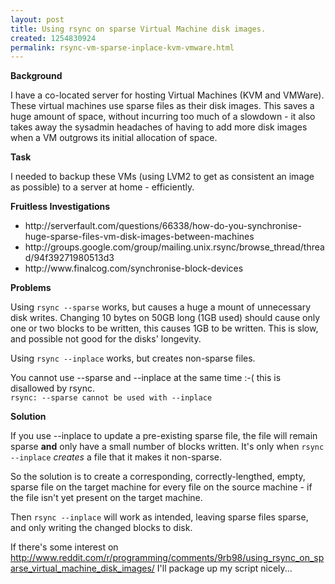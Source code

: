 ```yaml
--- 
layout: post
title: Using rsync on sparse Virtual Machine disk images.
created: 1254830924
permalink: rsync-vm-sparse-inplace-kvm-vmware.html
---
```

<strong>Background</strong>

I have a co-located server for hosting Virtual Machines (KVM and VMWare).  These virtual machines use sparse files as their disk images.  This saves a huge amount of space, without incurring too much of a slowdown - it also takes away the sysadmin headaches of having to add more disk images when a VM outgrows its initial allocation of space.

<strong>Task</strong>

I needed to backup these VMs (using LVM2 to get as consistent an image as possible) to a server at home - efficiently.

<strong>Fruitless Investigations</strong>

<ul>
<li>http://serverfault.com/questions/66338/how-do-you-synchronise-huge-sparse-files-vm-disk-images-between-machines</li>
<li>http://groups.google.com/group/mailing.unix.rsync/browse_thread/thread/94f39271980513d3</li>
<li>http://www.finalcog.com/synchronise-block-devices</li>
</ul>
<strong>Problems</strong>

Using <code>rsync --sparse</code> works, but causes a huge a mount of unnecessary disk writes.  Changing 10 bytes on 50GB long (1GB used) should cause only one or two blocks to be written, this causes 1GB to be written.  This is slow, and possible not good for the disks' longevity.

Using <code>rsync --inplace</code> works, but creates non-sparse files.

You cannot use --sparse and --inplace at the same time :-( this is disallowed by rsync.  
<code>rsync: --sparse cannot be used with --inplace</code>

<strong>Solution</strong>

If you use --inplace to update a pre-existing sparse file, the file will remain sparse <b>and</b> only have a small number of blocks written.  It's only when <code>rsync --inplace</code> <em>creates</em> a file that it makes it non-sparse.

So the solution is to create a corresponding, correctly-lengthed, empty, sparse file on the target machine for every file on the source machine - if the file isn't yet present on the target machine.

Then <code>rsync --inplace</code> will work as intended, leaving sparse files sparse, and only writing the changed blocks to disk.

If there's some interest on http://www.reddit.com/r/programming/comments/9rb98/using_rsync_on_sparse_virtual_machine_disk_images/  I'll package up my script nicely...
